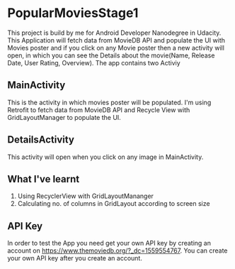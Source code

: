 # PopularMoviesStage1

This project is build by me for Android Developer Nanodegree in Udacity.
This Application will fetch data from MovieDB API and populate the UI with Movies poster and if you click on any Movie poster then a new 
activity will open, in which you can see the Details about the movie(Name, Release Date, User Rating, Overview).
The app contains two Activiy

## MainActivity

This is the activity in which movies poster will be populated. I'm using Retrofit to fetch data from MovieDB API and Recycle View with 
GridLayoutManager to populate the UI.

## DetailsActivity

This activity will open when you click on any image in MainActivity.

## What I've learnt 
1. Using RecyclerView with GridLayoutMananger
2. Calculating no. of columns in GridLayout according to screen size 

## API Key
In order to test the App you need get your own API key by creating an account on https://www.themoviedb.org/?_dc=1559554767.
 You can create your own API key after you create an account.
